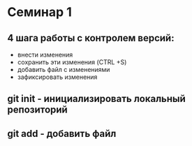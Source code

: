 # Семинар 1
## 4 шага работы с контролем версий: 
* внести изменения
* сохранить эти изменения (CTRL +S)
* добавить файл с изменениями
* зафиксировать изменения
## git init - инициализировать локальный репозиторий 
## git add - добавить файл 
